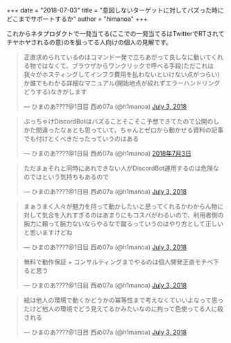 +++
date = "2018-07-03"
title = "意図しないターゲットに対してバズった時にどこまでサポートするか"
author = "himanoa"
+++

これからネタプロダクトで一発当てる(ここでの一発当てるはTwitterでRTされてチヤホヤされるの意)のを狙ってる人向けの個人の見解です。

<blockquote class="twitter-tweet" data-partner="tweetdeck"><p lang="ja" dir="ltr">正直求められているのはコマンド一発で立ちあがって良しなに動いてくれる物ではなくて、ブラウザからワンクリックで呼べる手段(ただこれは我々がホスティングしてインフラ費用を払わないといけない点がつらい)か誰でもわかる詳細なマニュアル(開始地点が絞れずエラーハンドリングどうする)なきがします</p>&mdash; ひまのあ????@1日目 西め07a (@h1manoa) <a href="https://twitter.com/h1manoa/status/1014283479574503424?ref_src=twsrc%5Etfw">July 3, 2018</a></blockquote>

<blockquote class="twitter-tweet" data-lang="ja"><p lang="ja" dir="ltr">ぶっちゃけDiscordBotはバズることそこそこ予想できてたので公開のしかた間違ったなぁとも思っていて、ちゃんとゼロから動かせる資料の記事でも付けとくべきだったっていうのはある</p>&mdash; ひまのあ????@1日目 西め07a (@h1manoa) <a href="https://twitter.com/h1manoa/status/1014283712018542592?ref_src=twsrc%5Etfw">2018年7月3日</a></blockquote>

<blockquote class="twitter-tweet" data-partner="tweetdeck"><p lang="ja" dir="ltr">ただまぁそれと同時にあれできない人がDiscordBot運用するのは危険なのではという気持ちもあるので</p>&mdash; ひまのあ????@1日目 西め07a (@h1manoa) <a href="https://twitter.com/h1manoa/status/1014283887378194432?ref_src=twsrc%5Etfw">July 3, 2018</a></blockquote>

<blockquote class="twitter-tweet" data-partner="tweetdeck"><p lang="ja" dir="ltr">まぁうまく人々が魅力を持って動かしたいと思ってくれるかわからん物に対して気合を入れすぎるのはあまりにもコスパがわるいので、利用者側の腕力に頼って腕力ないならやるなで蹴るっていうのはやり方として正しいと思いますけどね</p>&mdash; ひまのあ????@1日目 西め07a (@h1manoa) <a href="https://twitter.com/h1manoa/status/1014285015864131585?ref_src=twsrc%5Etfw">July 3, 2018</a></blockquote>

<blockquote class="twitter-tweet" data-partner="tweetdeck"><p lang="ja" dir="ltr">無料で動作保証 + コンサルティングまでやるのは個人開発正直モチベ下ると思う</p>&mdash; ひまのあ????@1日目 西め07a (@h1manoa) <a href="https://twitter.com/h1manoa/status/1014285178997391360?ref_src=twsrc%5Etfw">July 3, 2018</a></blockquote>

<blockquote class="twitter-tweet" data-partner="tweetdeck"><p lang="ja" dir="ltr">絵は他人の環境で動くかどうかの冪等性まで考えなくていいよなって思ったけど他人の環境でどう見えてるかみたいなのに拘って色使ってる人に殺される</p>&mdash; ひまのあ????@1日目 西め07a (@h1manoa) <a href="https://twitter.com/h1manoa/status/1014285520275296260?ref_src=twsrc%5Etfw">July 3, 2018</a></blockquote>


